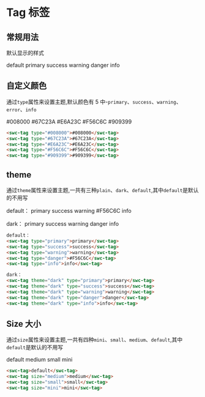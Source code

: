 # Tag 标签

## 常规用法

默认显示的样式

<swc-tag>default</swc-tag>
<swc-tag type="primary">primary</swc-tag>
<swc-tag type="success">success</swc-tag>
<swc-tag type="warning">warning</swc-tag>
<swc-tag type="danger">danger</swc-tag>
<swc-tag type="info">info</swc-tag>


## 自定义颜色

通过`type`属性来设置主题,默认颜色有 5 中-`primary`、`success`、`warning`、`error`、`info`

<swc-tag type="#008000">#008000</swc-tag>
<swc-tag type="#67C23A">#67C23A</swc-tag>
<swc-tag type="#E6A23C">#E6A23C</swc-tag>
<swc-tag type="#F56C6C">#F56C6C</swc-tag>
<swc-tag type="#909399">#909399</swc-tag>

```html
<swc-tag type="#008000">#008000</swc-tag>
<swc-tag type="#67C23A">#67C23A</swc-tag>
<swc-tag type="#E6A23C">#E6A23C</swc-tag>
<swc-tag type="#F56C6C">#F56C6C</swc-tag>
<swc-tag type="#909399">#909399</swc-tag>
```

## theme

通过`theme`属性来设置主题,一共有三种`plain`、`dark`、`default`,其中`default`是默认的不用写

default：
<swc-tag type="primary">primary</swc-tag>
<swc-tag type="success">success</swc-tag>
<swc-tag type="warning">warning</swc-tag>
<swc-tag type="danger">#F56C6C</swc-tag>
<swc-tag type="info">info</swc-tag>

dark：
<swc-tag theme="dark" type="primary">primary</swc-tag>
<swc-tag theme="dark" type="success">success</swc-tag>
<swc-tag theme="dark" type="warning">warning</swc-tag>
<swc-tag theme="dark" type="danger">danger</swc-tag>
<swc-tag theme="dark" type="info">info</swc-tag>

```html
default：
<swc-tag type="primary">primary</swc-tag>
<swc-tag type="success">success</swc-tag>
<swc-tag type="warning">warning</swc-tag>
<swc-tag type="danger">#F56C6C</swc-tag>
<swc-tag type="info">info</swc-tag>

dark：
<swc-tag theme="dark" type="primary">primary</swc-tag>
<swc-tag theme="dark" type="success">success</swc-tag>
<swc-tag theme="dark" type="warning">warning</swc-tag>
<swc-tag theme="dark" type="danger">danger</swc-tag>
<swc-tag theme="dark" type="info">info</swc-tag>
```

## Size 大小

通过`size`属性来设置主题,一共有四种`mini`、`small`、`medium`、`default`,其中`default`是默认的不用写

<swc-tag>default</swc-tag>
<swc-tag size="medium">medium</swc-tag>
<swc-tag size="small">small</swc-tag>
<swc-tag size="mini">mini</swc-tag>

```html
<swc-tag>default</swc-tag>
<swc-tag size="medium">medium</swc-tag>
<swc-tag size="small">small</swc-tag>
<swc-tag size="mini">mini</swc-tag>
```
